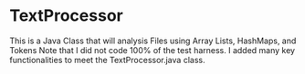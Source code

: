 # TextProcessor
This is a Java Class that will analysis Files using Array Lists, HashMaps, and Tokens
Note that I did not code 100% of the test harness. I added many key functionalities to meet the TextProcessor.java class. 


